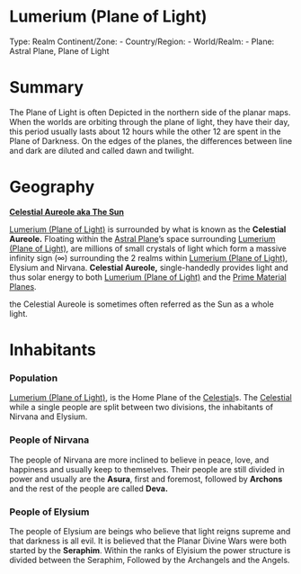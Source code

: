 # Lumerium (Plane of Light)

Type: Realm
Continent/Zone: -
Country/Region: -
World/Realm: -
Plane: Astral Plane, Plane of Light

# Summary

The Plane of Light is often Depicted in the northern side of the planar maps. When the worlds are orbiting through the plane of light, they have their day, this period usually lasts about 12 hours while the other 12 are spent in the Plane of Darkness. On the edges of the planes, the differences between line and dark are diluted and called dawn and twilight.

# Geography

[**Celestial Aureole aka The Sun**](Celestial%20Aureole%20aka%20The%20Sun%2018e75a22781a80ac9803ec990c96261c.md)

[Lumerium (Plane of Light)](Lumerium%20(Plane%20of%20Light)%207f2da552496c45d5b544d82df911103f.md) is surrounded by what is known as the **Celestial Aureole.** Floating within the [Astral Plane](Astral%20Plane%20f9ded4fd5e784cab88623297a7302d3f.md)’s space surrounding [Lumerium (Plane of Light)](Lumerium%20(Plane%20of%20Light)%207f2da552496c45d5b544d82df911103f.md), are millions of small crystals of light which form a massive infinity sign (∞) surrounding the 2 realms within [Lumerium (Plane of Light)](Lumerium%20(Plane%20of%20Light)%207f2da552496c45d5b544d82df911103f.md), Elysium and Nirvana. **Celestial Aureole,** single-handedly provides light and thus solar energy to both [Lumerium (Plane of Light)](Lumerium%20(Plane%20of%20Light)%207f2da552496c45d5b544d82df911103f.md) and the [Prime Material Planes](Prime%20Material%20Planes%2020a880ed277044b892497e01fd27933b.md).

the Celestial Aureole is sometimes often referred as the Sun as a whole light.

# Inhabitants

### Population

[Lumerium (Plane of Light)](Lumerium%20(Plane%20of%20Light)%207f2da552496c45d5b544d82df911103f.md), is the Home Plane of the [Celestial](Celestial%20efe1f151703d415396ce9ab2939af69f.md)s. The [Celestial](Celestial%20efe1f151703d415396ce9ab2939af69f.md) while a single people are split between two divisions, the inhabitants of Nirvana and Elysium.

### People of Nirvana

The people of Nirvana are more inclined to believe in peace, love, and happiness and usually keep to themselves. Their people are still divided in power and usually are the **Asura**, first and foremost, followed by **Archons** and the rest of the people are called **Deva.**

### People of Elysium

The people of Elysium are beings who believe that light reigns supreme and that darkness is all evil. It is believed that the Planar Divine Wars were both started by the **Seraphim**. Within the ranks of Elyisium the power structure is divided between the Seraphim, Followed by the Archangels and the Angels.